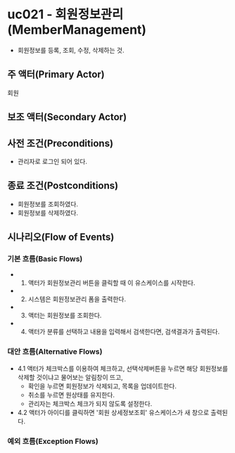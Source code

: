 # uc021 - 회원정보관리(MemberManagement)
- 회원정보를 등록, 조회, 수정, 삭제하는 것.

## 주 액터(Primary Actor)
회원

## 보조 액터(Secondary Actor)


## 사전 조건(Preconditions)
- 관리자로 로그인 되어 있다.

## 종료 조건(Postconditions)
- 회원정보를 조회하였다.
- 회원정보를 삭제하였다.

## 시나리오(Flow of Events)

### 기본 흐름(Basic Flows)

- 1. 액터가 회원정보관리 버튼을 클릭할 때 이 유스케이스를 시작한다.
- 2. 시스템은 회원정보관리 폼을 출력한다.
- 3. 액터는 회원정보를 조회한다.
- 4. 액터가 분류를 선택하고 내용을 입력해서 검색한다면, 검색결과가 출력된다.


### 대안 흐름(Alternative Flows)

- 4.1 액터가 체크박스를 이용하여 체크하고, 선택삭제버튼을 누르면 해당 회원정보를 삭제할 것이냐고 물어보는 알림창이 뜨고,
    - 확인을 누르면 회원정보가 삭제되고, 목록을 업데이트한다.
    - 취소를 누르면 원상태를 유지한다.
    - 관리자는 체크박스 체크가 되지 않도록 설정한다.
- 4.2 액터가 아이디를 클릭하면 '회원 상세정보조회' 유스케이스가 새 창으로 출력된다.

### 예외 흐름(Exception Flows)

<!--
## UI 프로토타입

### 관리자
![로그인](./images/06_로그인.jpg)

### 로그인(페이스북)
![로그인_페이스북](./images/09_로그인_페이스북.jpg)

### 로그인(구글)
![로그인_구글](./images/10_로그인_구글.jpg)

### 로그인(카카오)
![로그인_카카오](./images/11_로그인_카카오.jpg)

### 로그인 예외(회원정보미입력)
![로그인_예외1](./images/07_로그인_예외1.jpg)

### 로그인 예외(회원정보불일치)
![로그인_예외2](./images/08_로그인_예외2.jpg)
-->

